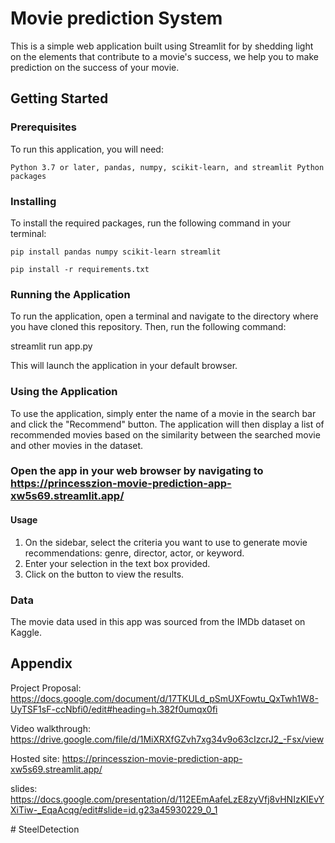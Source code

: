  

# Movie prediction System
This is a simple web application built using Streamlit for by shedding light on the elements that contribute to a movie's success, we help you to make prediction on the success of your movie.

## Getting Started
### Prerequisites
To run this application, you will need:

    Python 3.7 or later, pandas, numpy, scikit-learn, and streamlit Python packages
    
### Installing
To install the required packages, run the following command in your terminal:

    
    pip install pandas numpy scikit-learn streamlit
    
    pip install -r requirements.txt
    
    
### Running the Application
To run the application, open a terminal and navigate to the directory where you have cloned this repository. Then, run the following command:


  streamlit run app.py
  
  This will launch the application in your default browser.

### Using the Application
To use the application, simply enter the name of a movie in the search bar and click the "Recommend" button. The application will then display a list of recommended movies based on the similarity between the searched movie and other movies in the dataset.


### Open the app in your web browser by navigating to https://princesszion-movie-prediction-app-xw5s69.streamlit.app/

#### Usage

  1. On the sidebar, select the criteria you want to use to generate movie recommendations: genre, director, actor, or keyword.
  2. Enter your selection in the text box provided.
  3. Click on the button to view the results.

### Data
The movie data used in this app was sourced from the IMDb dataset on Kaggle.

## Appendix

Project Proposal: https://docs.google.com/document/d/17TKULd_pSmUXFowtu_QxTwh1W8-UyTSF1sF-ccNbfi0/edit#heading=h.382f0umqx0fi

Video walkthrough: https://drive.google.com/file/d/1MiXRXfGZvh7xg34v9o63cIzcrJ2_-Fsx/view

Hosted site: https://princesszion-movie-prediction-app-xw5s69.streamlit.app/

slides: https://docs.google.com/presentation/d/112EEmAafeLzE8zyVfj8vHNIzKIEvYXiTiw-_EqaAcqg/edit#slide=id.g23a45930229_0_1

#   S t e e l D e t e c t i o n  
 